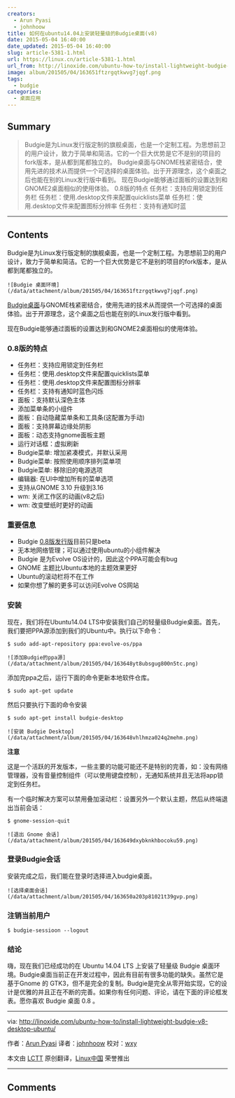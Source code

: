 ```yaml
---
creators:
  - Arun Pyasi
  - johnhoow
title: 如何在ubuntu14.04上安装轻量级的Budgie桌面(v8)
date: 2015-05-04 16:40:00
date_updated: 2015-05-04 16:40:00
slug: article-5381-1.html
url: https://linux.cn/article-5381-1.html
url_from: http://linoxide.com/ubuntu-how-to/install-lightweight-budgie-v8-desktop-ubuntu/
image: album/201505/04/163651ftzrgqtkwvg7jqgf.png
tags:
  - budgie
categories:
  - 桌面应用
---
```


## Summary

> Budgie是为Linux发行版定制的旗舰桌面，也是一个定制工程。为思想前卫的用户设计，致力于简单和简洁。它的一个巨大优势是它不是别的项目的fork版本，是从都到尾都独立的。 Budgie桌面与GNOME栈紧密结合，使用先进的技术从而提供一个可选择的桌面体验。出于开源理念，这个桌面之后也能在别的Linux发行版中看到。 现在Budgie能够通过面板的设置达到和GNOME2桌面相似的使用体验。 0.8版的特点  任务栏：支持应用锁定到任务栏 任务栏：使用.desktop文件来配置quicklists菜单 任务栏：使用.desktop文件来配置图标分辨率 任务栏：支持有通知时蓝

***

<!-- more -->

## Contents

Budgie是为Linux发行版定制的旗舰桌面，也是一个定制工程。为思想前卫的用户设计，致力于简单和简洁。它的一个巨大优势是它不是别的项目的fork版本，是从都到尾都独立的。

`![Budgie 桌面环境](/data/attachment/album/201505/04/163651ftzrgqtkwvg7jqgf.png)`

[Budgie桌面](https://evolve-os.com/budgie/)与GNOME栈紧密结合，使用先进的技术从而提供一个可选择的桌面体验。出于开源理念，这个桌面之后也能在别的Linux发行版中看到。

现在Budgie能够通过面板的设置达到和GNOME2桌面相似的使用体验。

### 0.8版的特点

* 任务栏：支持应用锁定到任务栏
* 任务栏：使用.desktop文件来配置quicklists菜单
* 任务栏：使用.desktop文件来配置图标分辨率
* 任务栏：支持有通知时蓝色闪烁
* 面板：支持默认深色主体
* 添加菜单条的小组件
* 面板：自动隐藏菜单条和工具条(这配置为手动)
* 面板：支持屏幕边缘处阴影
* 面板：动态支持gnome面板主题
* 运行对话框：虚拟刷新
* Budgie菜单: 增加紧凑模式，并默认采用
* Budgie菜单: 按照使用顺序排列菜单项
* Budgie菜单: 移除旧的电源选项
* 编辑器: 在UI中增加所有的菜单选项
* 支持从GNOME 3.10 升级到3.16
* wm: 关闭工作区的动画(v8之后)
* wm: 改变壁纸时更好的动画

### 重要信息

* Budgie [0.8版发行版](https://evolve-os.com/2014/11/16/courageous-budgie-v8-released/)目前只是beta
* 无本地网络管理；可以通过使用ubuntu的小组件解决
* Budgie 是为Evolve OS设计的，因此这个PPA可能会有bug
* GNOME 主题比Ubuntu本地的主题效果更好
* Ubuntu的滚动栏将不在工作
* 如果你想了解的更多可以访问Evolve OS网站

### 安装

现在，我们将在Ubuntu14.04 LTS中安装我们自己的轻量级Budgie桌面。首先，我们要把PPA源添加到我们的Ubuntu中。执行以下命令：

```shell
$ sudo add-apt-repository ppa:evolve-os/ppa
```

`![添加Budgie的ppa源](/data/attachment/album/201505/04/163648yt8ubsgug800n5tc.png)`

添加完ppa之后，运行下面的命令更新本地软件仓库。

```shell
$ sudo apt-get update
```

然后只要执行下面的命令安装

```shell
$ sudo apt-get install budgie-desktop
```

`![安装 Budgie Desktop](/data/attachment/album/201505/04/163648vhlhmza024q2mehm.png)`

**注意**

这是一个活跃的开发版本，一些主要的功能可能还不是特别的完善，如：没有网络管理器，没有音量控制组件（可以使用键盘控制），无通知系统并且无法将app锁定到任务栏。

有一个临时解决方案可以禁用叠加滚动栏：设置另外一个默认主题，然后从终端退出当前会话：

```shell
$ gnome-session-quit
```

`![退出 Gnome 会话](/data/attachment/album/201505/04/163649dxybknkhbocoku59.png)`

### 登录Budgie会话

安装完成之后，我们能在登录时选择进入budgie桌面。

`![选择桌面会话](/data/attachment/album/201505/04/163650a203p81021t39gvp.png)`

### 注销当前用户

```shell
$ budgie-sessioon --logout
```

### 结论

嗨，现在我们已经成功的在 Ubuntu 14.04 LTS 上安装了轻量级 Budgie 桌面环境。Budgie桌面当前正在开发过程中，因此有目前有很多功能的缺失。虽然它是基于Gnome 的 GTK3，但不是完全的复制。Budgie是完全从零开始实现，它的设计是优雅的并且正在不断的完善。如果你有任何问题、评论，请在下面的评论框发表。愿你喜欢 Budgie 桌面 0.8 。

---

via: <http://linoxide.com/ubuntu-how-to/install-lightweight-budgie-v8-desktop-ubuntu/>

作者：[Arun Pyasi](http://linoxide.com/author/arunp/) 译者：[johnhoow](https://github.com/johnhoow) 校对：[wxy](https://github.com/wxy)

本文由 [LCTT](https://github.com/LCTT/TranslateProject) 原创翻译，[Linux中国](https://linux.cn/) 荣誉推出

***

## Comments
